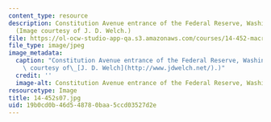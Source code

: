 ```yaml
---
content_type: resource
description: Constitution Avenue entrance of the Federal Reserve, Washington, DC.
  (Image courtesy of J. D. Welch.)
file: https://ol-ocw-studio-app-qa.s3.amazonaws.com/courses/14-452-macroeconomic-theory-ii-spring-2007/19b0cd0b46d548780baa5ccd03527d2e_14-452s07.jpg
file_type: image/jpeg
image_metadata:
  caption: "Constitution Avenue entrance of the Federal Reserve, Washington, DC. (Image\
    \ courtesy of\_[J. D. Welch](http://www.jdwelch.net/).)"
  credit: ''
  image-alt: Constitution Avenue entrance of the Federal Reserve, Washington, DC.
resourcetype: Image
title: 14-452s07.jpg
uid: 19b0cd0b-46d5-4878-0baa-5ccd03527d2e
---
```


